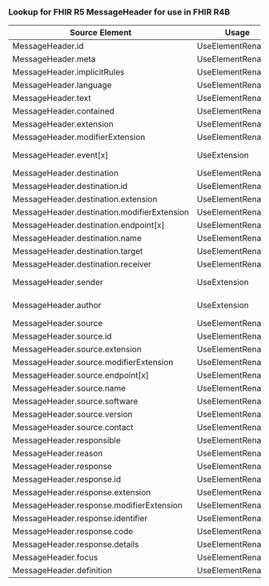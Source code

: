 ### Lookup for FHIR R5 MessageHeader for use in FHIR R4B

| Source Element | Usage | Target |
| -------------- | ----- | ------ |
| MessageHeader.id | UseElementRenamed | MessageHeader.id |
| MessageHeader.meta | UseElementRenamed | MessageHeader.meta |
| MessageHeader.implicitRules | UseElementRenamed | MessageHeader.implicitRules |
| MessageHeader.language | UseElementRenamed | MessageHeader.language |
| MessageHeader.text | UseElementRenamed | MessageHeader.text |
| MessageHeader.contained | UseElementRenamed | MessageHeader.contained |
| MessageHeader.extension | UseElementRenamed | MessageHeader.extension |
| MessageHeader.modifierExtension | UseElementRenamed | MessageHeader.modifierExtension |
| MessageHeader.event[x] | UseExtension | http://hl7.org/fhir/5.0/StructureDefinition/extension-MessageHeader.event |
| MessageHeader.destination | UseElementRenamed | MessageHeader.destination |
| MessageHeader.destination.id | UseElementRenamed | MessageHeader.destination.id |
| MessageHeader.destination.extension | UseElementRenamed | MessageHeader.destination.extension |
| MessageHeader.destination.modifierExtension | UseElementRenamed | MessageHeader.destination.modifierExtension |
| MessageHeader.destination.endpoint[x] | UseElementRenamed | MessageHeader.destination.endpoint |
| MessageHeader.destination.name | UseElementRenamed | MessageHeader.destination.name |
| MessageHeader.destination.target | UseElementRenamed | MessageHeader.destination.target |
| MessageHeader.destination.receiver | UseElementRenamed | MessageHeader.destination.receiver |
| MessageHeader.sender | UseExtension | http://hl7.org/fhir/5.0/StructureDefinition/extension-MessageHeader.sender |
| MessageHeader.author | UseExtension | http://hl7.org/fhir/5.0/StructureDefinition/extension-MessageHeader.author |
| MessageHeader.source | UseElementRenamed | MessageHeader.source |
| MessageHeader.source.id | UseElementRenamed | MessageHeader.source.id |
| MessageHeader.source.extension | UseElementRenamed | MessageHeader.source.extension |
| MessageHeader.source.modifierExtension | UseElementRenamed | MessageHeader.source.modifierExtension |
| MessageHeader.source.endpoint[x] | UseElementRenamed | MessageHeader.source.endpoint |
| MessageHeader.source.name | UseElementRenamed | MessageHeader.source.name |
| MessageHeader.source.software | UseElementRenamed | MessageHeader.source.software |
| MessageHeader.source.version | UseElementRenamed | MessageHeader.source.version |
| MessageHeader.source.contact | UseElementRenamed | MessageHeader.source.contact |
| MessageHeader.responsible | UseElementRenamed | MessageHeader.responsible |
| MessageHeader.reason | UseElementRenamed | MessageHeader.reason |
| MessageHeader.response | UseElementRenamed | MessageHeader.response |
| MessageHeader.response.id | UseElementRenamed | MessageHeader.response.id |
| MessageHeader.response.extension | UseElementRenamed | MessageHeader.response.extension |
| MessageHeader.response.modifierExtension | UseElementRenamed | MessageHeader.response.modifierExtension |
| MessageHeader.response.identifier | UseElementRenamed | MessageHeader.response.identifier |
| MessageHeader.response.code | UseElementRenamed | MessageHeader.response.code |
| MessageHeader.response.details | UseElementRenamed | MessageHeader.response.details |
| MessageHeader.focus | UseElementRenamed | MessageHeader.focus |
| MessageHeader.definition | UseElementRenamed | MessageHeader.definition |
